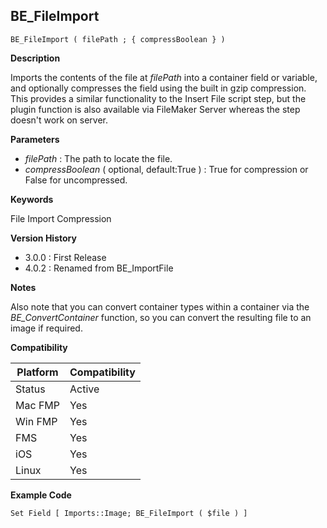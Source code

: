 ## BE_FileImport

    BE_FileImport ( filePath ; { compressBoolean } )

**Description**  

Imports the contents of the file at *filePath* into a container field or variable, and optionally compresses the field using the built in gzip compression. This provides a similar functionality to the Insert File script step, but the plugin function is also available via FileMaker Server whereas the step doesn't work on server.

**Parameters**

* *filePath* : The path to locate the file.
* *compressBoolean* ( optional, default:True ) : True for compression or False for uncompressed.

**Keywords**  

File Import Compression

**Version History**

* 3.0.0 : First Release
* 4.0.2 : Renamed from BE_ImportFile

**Notes**

Also note that you can convert container types within a container via the *BE_ConvertContainer* function, so you can convert the resulting file to an image if required.

**Compatibility** 

| Platform | Compatibility |
|-----------|-----------|
| Status | Active |  
| Mac FMP | Yes  |  
| Win FMP | Yes  |  
| FMS | Yes  |  
| iOS | Yes  |  
| Linux | Yes  |  

**Example Code**

	Set Field [ Imports::Image; BE_FileImport ( $file ) ]
